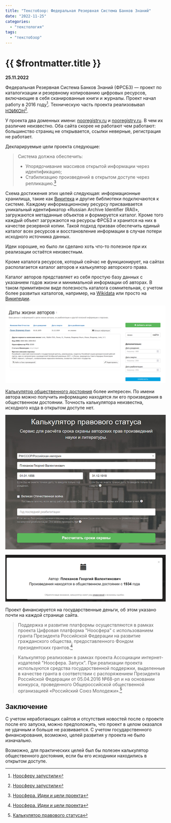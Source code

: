 ```yaml
---
title: "Текстобзор: Федеральная Резервная Система Банков Знаний"
date: "2022-11-25"
categories:
  - "текстология"
tags:
  - "текстобзор"
---
```


# {{ $frontmatter.title }}

**25.11.2022**

Федеральная Резервная Система Банков Знаний (ФРСБЗ) — проект по каталогизации и резервному копированию цифровых ресурсов, включающие в себя сканированные книги и журналы. Проект начал работу в 2016 году[^1]. Техническую часть проекта реализовывал [НЭИКОН](https://neicon.ru)[^1].

У проекта два доменных имени: [nooregistry.ru](https://nooregistry.ru) и [nooregistry.ru](https://noosphere.ru). В чем их различие неизвестно. Оба сайта скорее не работают чем работают: большинство страниц не открывается, ссылки неверные, регистрация не работает.

Декларируемые цели проекта следующие:

> Система должна обеспечить:
>
> - Упорядочивание массивов открытой информации через идентификацию;
> - Стабилизацию произведений в открытом доступе через репликацию.[^2]

Схема достижения этих целей следующая: информационные хранилища, такие как [Викитека](textreview-wikisource.md) и другие библиотеки подключаются к системе. Каждому информационному ресурсу присваивается уникальный идентификатор «Russian Archive Identifier (RAI)», загружаются метаданные объектов и формируется каталог. Кроме того каждый объект загружаются на ресурсы ФРСБЗ и хранится на них в качестве резервной копии. Такой подход призван обеспечить единый каталог всех ресурсов и восстановление информации в случае потери исходного источника данных.

Идеи хорошие, но было ли сделано хоть что-то полезное при их реализации остаётся неизвестным.

Кроме каталога ресурсов, который сейчас не функционирует, на сайтах располагается каталог авторов и калькулятор авторского права.

Каталог авторов представляет из себя простую базу данных с указанием годов жизни и минимальной информации об авторах. В таком примитивном виде полезность каталога сомнительная, с учетом более развитых каталогов, например, на [Wikidata](https://www.wikidata.org) или просто на [Википедии](https://ru.wikipedia.org/wiki/Заглавная_страница).

![](/images/textreview/nooregistry/nooregistry01.png)

[Калькулятор общественного достояния](https://noosphere.ru/calc) более интересен. По имени автора можно получить информацию находятся ли его произведения в общественном достоянии. Точность калькулятора неизвестна, исходного кода в открытом доступе нет.

![](/images/textreview/nooregistry/nooregistry02.png)

![](/images/textreview/nooregistry/nooregistry03.png)

Проект финансируется на государственные деньги, об этом указано почти на каждой странице сайта.

> Поддержка и развитие платформы осуществляются в рамках проекта Цифровая платформа "Ноосфера" с использованием гранта Президента Российской Федерации на развитие гражданского общества, предоставленного Фондом президентских грантов.[^2]

> Калькулятор реализован в рамках проекта Ассоциации интернет-издателей "Ноосфера. Запуск". При реализации проекта используются средства государственной поддержки, выделенные в качестве гранта в соответствии c распоряжением Президента Российской Федерации от 05.04.2016 №68-рп и на основании конкурса, проведенного Общероссийской общественной организацией «Российский Союз Молодежи».[^3]

## Заключение

С учетом неработающих сайтов и отсутствия новостей после о проекте после его запуска, можно предположить, что проект в целом оказался не удачным и больше не развивается. С учетом государственного финансирования, возможно, целей развития у проекта не было изначально.

Возможно, для практических целей был бы полезен калькулятор общественного достояния, если бы его исходники находились в открытом доступе.

[^1]: [Ноосферу запустили](https://ru.wikinews.org/wiki/Ноосферу_запустили)

[^2]: [Ноосфера. Идеи и цели проекта](https://noosphere.ru/about_ideas)

[^3]: [Калькулятор правового статуса](https://noosphere.ru/calc)
